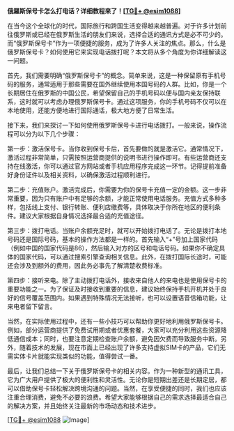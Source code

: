 **俄羅斯保号卡怎么打电话？详细教程来了！[[TG💪+ @esim1088](https://t.me/s/esim1088)]**

在当今这个全球化的时代，国际旅行和跨国生活变得越来越普遍。对于许多计划前往俄罗斯或已经在俄罗斯生活的朋友们来说，选择合适的通讯方式是必不可少的。而“俄罗斯保号卡”作为一项便捷的服务，成为了许多人关注的焦点。那么，什么是俄罗斯保号卡？如何使用它来实现电话拨打呢？本文将从多个角度为你详细解读这一问题。

首先，我们需要明确“俄罗斯保号卡”的概念。简单来说，这是一种保留原有手机号码的服务，通常适用于那些需要在国外继续使用本国号码的人群。比如，你是一个长期居住在俄罗斯的中国公民，希望保留自己的手机号码以便与国内亲友保持联系，这时就可以考虑办理俄罗斯保号卡。通过这项服务，你的手机号码不仅可以在本地使用，还能方便地进行国际通话，极大地方便了日常生活。

接下来，我们来探讨一下如何使用俄罗斯保号卡进行电话拨打。一般来说，操作流程可以分为以下几个步骤：

第一步：激活保号卡。当你收到保号卡后，首先要做的就是激活它。通常情况下，激活过程非常简单，只需按照运营商提供的说明书进行操作即可。有些运营商还支持在线激活，你可以通过官方网站或者手机应用程序完成这一环节。记得提前准备好身份证件以及相关资料，以确保激活过程顺利进行。

第二步：充值账户。激活完成后，你需要为你的保号卡充值一定的金额。这一步非常重要，因为只有账户中有足够的余额，才能正常使用电话服务。充值方式多种多样，包括线上支付、银行转账、便利店缴费等，具体取决于你所在地区的便利条件。建议大家根据自身情况选择最合适的充值途径。

第三步：拨打电话。当账户余额充足时，就可以开始拨打电话了。无论是拨打本地号码还是国际号码，基本的操作方法都是一样的。首先输入“+”号加上国家代码（例如中国的国家代码是86），然后输入对方的区号和电话号码。如果你不确定具体的国家代码，可以通过搜索引擎查询相关信息。此外，在拨打国际长途时，可能还会涉及到额外的费用，因此务必事先了解清楚收费标准。

第四步：接听来电。除了主动拨打电话外，接收来自他人的来电也是使用保号卡的重要功能之一。为了保证及时接收到重要的信息，建议始终保持手机开机并处于良好的信号覆盖范围内。如果遇到特殊情况无法接听，也可以设置语音信箱功能，让来电者留下留言。

当然，在实际使用过程中，还有一些小技巧可以帮助你更好地利用俄罗斯保号卡。例如，部分运营商提供了免费试用期或者优惠套餐，大家可以充分利用这些资源降低通信成本；同时，也要注意定期检查账户余额，避免因欠费而导致服务中断。另外，随着技术的发展，现在市面上已经出现了许多支持虚拟SIM卡的产品，它们无需实体卡片就能实现类似的功能，值得尝试一番。

最后，让我们总结一下关于俄罗斯保号卡的相关内容。作为一种新型的通讯工具，它为广大用户提供了极大的便利性和灵活性。无论你是短期出差还是长期定居，都可以借助保号卡轻松解决跨境沟通的问题。当然，在享受便捷的同时，我们也应该注重合理消费，避免不必要的浪费。希望大家能够根据自己的需求选择最适合自己的解决方案，并且始终关注最新的市场动态和技术进步。

[[TG💪+ @esim1088](https://t.me/s/esim1088) ![Image](https://i.postimg.cc/4NQfJmqS/Snipaste-2025-05-13-00-14-12.png)]
